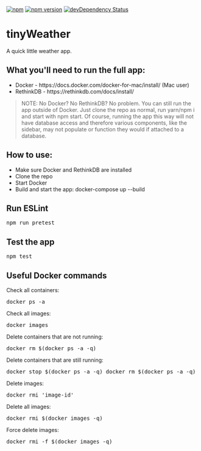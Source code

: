 [![npm](https://img.shields.io/npm/v/npm.svg?maxAge=2592000)]()
[![npm version](https://badge.fury.io/js/express.svg)](https://badge.fury.io/js/express)
[![devDependency Status](https://david-dm.org/dandeller/scaffold/dev-status.svg)](https://david-dm.org/dwyl/esta#info=devDependencies)

# tinyWeather
A quick little weather app.

<h2>What you'll need to run the full app:</h2>
<ul>
  <li>Docker - https://docs.docker.com/docker-for-mac/install/ (Mac user)</li>
  <li>RethinkDB - https://rethinkdb.com/docs/install/</li>
</ul>

> NOTE: No Docker? No RethinkDB? No problem. You can still run the app outside of Docker. Just clone the repo as normal, run yarn/npm i and start with npm start. Of course, running the app this way will not have database access and therefore various components, like the sidebar, may not populate or function they would if attached to a database.

<h2>How to use:</h2>
<ul>
  <li>Make sure Docker and RethinkDB are installed</li>
  <li>Clone the repo</li>
  <li>Start Docker</li>
  <li>Build and start the app: docker-compose up --build</li>
</ul>

<h2>Run ESLint</h2>
<pre>npm run pretest</pre>

<h2>Test the app</h2>
<pre>npm test</pre>

<h2>Useful Docker commands</h2>
<p>Check all containers:</p>
<pre>docker ps -a</pre>

<p>Check all images:</p>
<pre>docker images</pre>

<p>Delete containers that are not running:</p>
<pre>docker rm $(docker ps -a -q)</pre>

<p>Delete containers that are still running:</p>
<pre>docker stop $(docker ps -a -q) docker rm $(docker ps -a -q)</pre>

<p>Delete images:</p>
<pre>docker rmi 'image-id'</pre>

<p>Delete all images:</p>
<pre>docker rmi $(docker images -q)</pre>

<p>Force delete images:</p>
<pre>docker rmi -f $(docker images -q)</pre>
